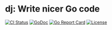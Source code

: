 # **dj**: Write nicer Go code

<a href="https://github.com/go-dj/dj/actions/workflows/check.yml"><img src="https://github.com/ProtonMail/go-proton-api/actions/workflows/check.yml/badge.svg?branch=master" alt="CI Status"></a>
<a href="https://pkg.go.dev/github.com/go-dj/dj"><img src="https://pkg.go.dev/badge/github.com/ProtonMail/go-proton-api" alt="GoDoc"></a>
<a href="https://goreportcard.com/report/github.com/go-dj/dj"><img src="https://goreportcard.com/badge/github.com/ProtonMail/go-proton-api" alt="Go Report Card"></a>
<a href="LICENSE"><img src="https://img.shields.io/github/license/go-dj/dj.svg" alt="License"></a>

